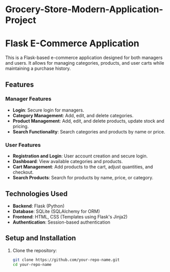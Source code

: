 # Grocery-Store-Modern-Application-Project
# Flask E-Commerce Application

This is a Flask-based e-commerce application designed for both managers and users. It allows for managing categories, products, and user carts while maintaining a purchase history.

## Features

### Manager Features
- **Login**: Secure login for managers.
- **Category Management**: Add, edit, and delete categories.
- **Product Management**: Add, edit, and delete products, update stock and pricing.
- **Search Functionality**: Search categories and products by name or price.

### User Features
- **Registration and Login**: User account creation and secure login.
- **Dashboard**: View available categories and products.
- **Cart Management**: Add products to the cart, adjust quantities, and checkout.
- **Search Products**: Search for products by name, price, or category.

## Technologies Used
- **Backend**: Flask (Python)
- **Database**: SQLite (SQLAlchemy for ORM)
- **Frontend**: HTML, CSS (Templates using Flask's Jinja2)
- **Authentication**: Session-based authentication

## Setup and Installation

1. Clone the repository:
   ```bash
   git clone https://github.com/your-repo-name.git
   cd your-repo-name
